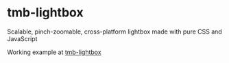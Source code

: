# tmb-lightbox
Scalable, pinch-zoomable, cross-platform lightbox made with pure CSS and JavaScript

Working example at [tmb-lightbox](https://tmb-github.github.io/tmb-lightbox)
